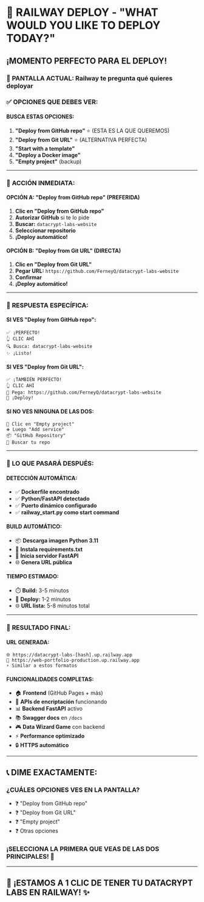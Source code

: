 # 🚀 RAILWAY DEPLOY - "WHAT WOULD YOU LIKE TO DEPLOY TODAY?"
## ¡MOMENTO PERFECTO PARA EL DEPLOY!

### 🎯 **PANTALLA ACTUAL:** Railway te pregunta qué quieres deployar

### ✅ **OPCIONES QUE DEBES VER:**

#### **BUSCA ESTAS OPCIONES:**
1. **"Deploy from GitHub repo"** ⭐ (ESTA ES LA QUE QUEREMOS)
2. **"Deploy from Git URL"** ⭐ (ALTERNATIVA PERFECTA)
3. **"Start with a template"**
4. **"Deploy a Docker image"**
5. **"Empty project"** (backup)

---

### 🎯 **ACCIÓN INMEDIATA:**

#### **OPCIÓN A: "Deploy from GitHub repo"** (PREFERIDA)
1. **Clic en "Deploy from GitHub repo"**
2. **Autorizar GitHub** si te lo pide
3. **Buscar:** `datacrypt-labs-website`
4. **Seleccionar repositorio**
5. **¡Deploy automático!**

#### **OPCIÓN B: "Deploy from Git URL"** (DIRECTA)
1. **Clic en "Deploy from Git URL"**
2. **Pegar URL:** `https://github.com/FerneyQ/datacrypt-labs-website`
3. **Confirmar**
4. **¡Deploy automático!**

---

### 🎯 **RESPUESTA ESPECÍFICA:**

#### **SI VES "Deploy from GitHub repo":**
```
✅ ¡PERFECTO! 
👆 CLIC AHÍ
🔍 Busca: datacrypt-labs-website
✨ ¡Listo!
```

#### **SI VES "Deploy from Git URL":**
```
✅ ¡TAMBIÉN PERFECTO!
👆 CLIC AHÍ  
📝 Pega: https://github.com/FerneyQ/datacrypt-labs-website
🚀 ¡Deploy!
```

#### **SI NO VES NINGUNA DE LAS DOS:**
```
🔄 Clic en "Empty project"
➕ Luego "Add service"  
📦 "GitHub Repository"
🎯 Buscar tu repo
```

---

### 🌟 **LO QUE PASARÁ DESPUÉS:**

#### **DETECCIÓN AUTOMÁTICA:**
- ✅ **Dockerfile encontrado**
- ✅ **Python/FastAPI detectado**
- ✅ **Puerto dinámico configurado**
- ✅ **railway_start.py como start command**

#### **BUILD AUTOMÁTICO:**
- 📦 **Descarga imagen Python 3.11**
- 🔧 **Instala requirements.txt**
- 🚀 **Inicia servidor FastAPI**
- 🌐 **Genera URL pública**

#### **TIEMPO ESTIMADO:**
- ⏱️ **Build:** 3-5 minutos
- 🚀 **Deploy:** 1-2 minutos
- 🌐 **URL lista:** 5-8 minutos total

---

### 🎉 **RESULTADO FINAL:**

#### **URL GENERADA:**
```
🌐 https://datacrypt-labs-[hash].up.railway.app
🌟 https://web-portfolio-production.up.railway.app
⚡ Similar a estos formatos
```

#### **FUNCIONALIDADES COMPLETAS:**
- 🏠 **Frontend** (GitHub Pages + más)
- 🔐 **APIs de encriptación** funcionando
- 📊 **Backend FastAPI** activo
- 📚 **Swagger docs** en `/docs`
- 🎮 **Data Wizard Game** con backend
- ⚡ **Performance optimizado**
- 🔒 **HTTPS automático**

---

## 📞 **DIME EXACTAMENTE:**

### **¿CUÁLES OPCIONES VES EN LA PANTALLA?**
- ❓ "Deploy from GitHub repo" 
- ❓ "Deploy from Git URL"
- ❓ "Empty project"
- ❓ Otras opciones

### **¡SELECCIONA LA PRIMERA QUE VEAS DE LAS DOS PRINCIPALES!** 🎯

---

## 🚀 **¡ESTAMOS A 1 CLIC DE TENER TU DATACRYPT LABS EN RAILWAY!** ✨